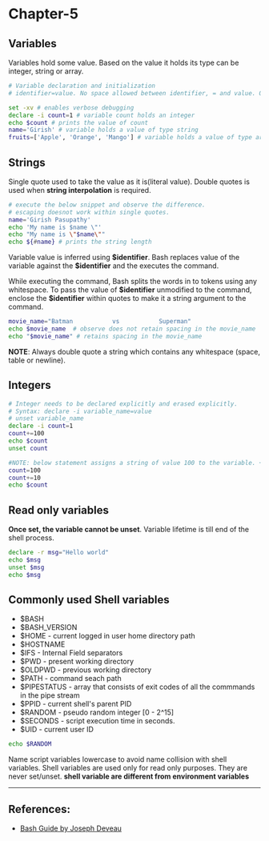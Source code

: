 # Chapter-5

## Variables
Variables hold some value. Based on the value it holds its type can be integer, string or array.
```Bash
# Variable declaration and initialization
# identifier=value. No space allowed between identifier, = and value. Otherwise bash considers identifier as command and = and value are its arguments.

set -xv # enables verbose debugging
declare -i count=1 # variable count holds an integer
echo $count # prints the value of count
name='Girish' # variable holds a value of type string
fruits=['Apple', 'Orange', 'Mango'] # variable holds a value of type array
```

## Strings
Single quote used to take the value as it is(literal value). Double quotes is used when **string interpolation** is required.
```Bash
# execute the below snippet and observe the difference.
# escaping doesnot work within single quotes.
name='Girish Pasupathy'
echo 'My name is $name \"'
echo "My name is \"$name\""
echo ${#name} # prints the string length
``` 

Variable value is inferred using **\$identifier**. Bash replaces value of the variable against the **\$identifier** and the executes the command.

While executing the command, Bash splits the words in to tokens using any whitespace. To pass the value of **\$identifier** unmodified to the command, enclose the **\$identifier** within quotes to make it a string argument to the command.
```Bash
movie_name="Batman           vs           Superman"
echo $movie_name  # observe does not retain spacing in the movie_name
echo "$movie_name" # retains spacing in the movie_name
```
**NOTE**: Always double quote a string which contains any whitespace (space, table or newline).

## Integers
```Bash
# Integer needs to be declared explicitly and erased explicitly.
# Syntax: declare -i variable_name=value
# unset variable_name
declare -i count=1
count+=100
echo $count
unset count

#NOTE: below statement assigns a string of value 100 to the variable. + performs string concat.
count=100
count+=10
echo $count
```

## Read only variables
**Once set, the variable cannot be unset**. Variable lifetime is till end of the shell process.
```Bash
declare -r msg="Hello world"
echo $msg
unset $msg
echo $msg
```

## Commonly used Shell variables
* $BASH
* $BASH_VERSION
* $HOME - current logged in user home directory path
* $HOSTNAME 
* $IFS - Internal Field separators
* $PWD - present working directory
* $OLDPWD - previous working directory
* $PATH - command seach path
* $PIPESTATUS - array that consists of exit codes of all the commmands in the pipe stream
* $PPID - current shell's parent PID
* $RANDOM - pseudo random integer [0 - 2^15]
* $SECONDS - script execution time in seconds.
* $UID - current user ID
```BASH
echo $RANDOM
```

Name script variables lowercase to avoid name collision with shell variables. Shell variables are used only for read only purposes. They are never set/unset. **shell variable are different from environment variables**

---

## References:
* [Bash Guide by Joseph Deveau](https://www.amazon.in/BASH-Guide-Joseph-DeVeau-ebook/dp/B01F8AZ1LE/ref=sr_1_4?keywords=bash&qid=1564983319&s=digital-text&sr=1-4)